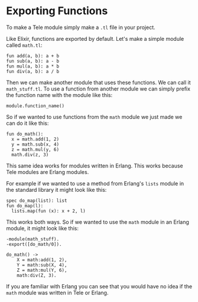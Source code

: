 # Exporting Functions

To make a Tele module simply make a `.tl` file in your project.

Like Elixir, functions are exported by default. Let's make a simple module called `math.tl`:

```
fun add(a, b): a + b
fun sub(a, b): a - b
fun mul(a, b): a * b
fun div(a, b): a / b
```

Then we can make another module that uses these functions. We can call it `math_stuff.tl`.
To use a function from another module we can simply prefix the function name with the module like this:

```
module.function_name()
```

So if we wanted to use functions from the `math` module we just made we can do it like this:

```
fun do_math():
  x = math.add(1, 2)
  y = math.sub(x, 4)
  z = math.mul(y, 6)
  math.div(z, 3) 
```

This same idea works for modules written in Erlang. This works because Tele modules are Erlang modules.

For example if we wanted to use a method from Erlang's `lists` module in the standard library it might look like this:

```
spec do_map(list): list
fun do_map(l):
  lists.map(fun (x): x + 2, l)
```

This works both ways. So if we wanted to use the `math` module in an Erlang module, it might look like this:

```
-module(math_stuff).
-export([do_math/0]).

do_math() ->
    X = math:add(1, 2),
    Y = math:sub(X, 4),
    Z = math:mul(Y, 6),
    math:div(Z, 3).
```

If you are familiar with Erlang you can see that you would have no idea if the `math` module was written in Tele or Erlang.
